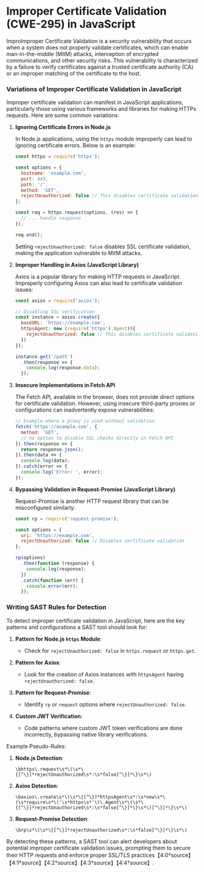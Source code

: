 # Improper Certificate Validation (CWE-295) in JavaScript

ImproImproper Certificate Validation is a security vulnerability that occurs when a system does not properly validate certificates, which can enable man-in-the-middle (MitM) attacks, interception of encrypted communications, and other security risks. This vulnerability is characterized by a failure to verify certificates against a trusted certificate authority (CA) or an improper matching of the certificate to the host.

### Variations of Improper Certificate Validation in JavaScript

Improper certificate validation can manifest in JavaScript applications, particularly those using various frameworks and libraries for making HTTPs requests. Here are some common variations:

1. **Ignoring Certificate Errors in Node.js**

   In Node.js applications, using the `https` module improperly can lead to ignoring certificate errors. Below is an example:

   ```javascript
   const https = require('https');

   const options = {
     hostname: 'example.com',
     port: 443,
     path: '/',
     method: 'GET',
     rejectUnauthorized: false // This disables certificate validation
   };

   const req = https.request(options, (res) => {
     // ... handle response
   });

   req.end();
   ```

   Setting `rejectUnauthorized: false` disables SSL certificate validation, making the application vulnerable to MitM attacks.

2. **Improper Handling in Axios (JavaScript Library)**

   Axios is a popular library for making HTTP requests in JavaScript. Improperly configuring Axios can also lead to certificate validation issues:

   ```javascript
   const axios = require('axios');

   // Disabling SSL verification
   const instance = axios.create({
     baseURL: 'https://example.com',
     httpsAgent: new (require('https').Agent)({
       rejectUnauthorized: false // This disables certificate validation
     })
   });

   instance.get('/path')
     .then(response => {
       console.log(response.data);
     });
   ```

3. **Insecure Implementations in Fetch API**

   The Fetch API, available in the browser, does not provide direct options for certificate validation. However, using insecure third-party proxies or configurations can inadvertently expose vulnerabilities:

   ```javascript
   // Example where a proxy is used without validation
   fetch('https://example.com', {
     method: 'GET',
     // no option to disable SSL checks directly in Fetch API
   }).then(response => {
     return response.json();
   }).then(data => {
     console.log(data);
   }).catch(error => {
     console.log('Error: ', error);
   });
   ```

4. **Bypassing Validation in Request-Promise (JavaScript Library)**

   Request-Promise is another HTTP request library that can be misconfigured similarly:

   ```javascript
   const rp = require('request-promise');

   const options = {
     uri: 'https://example.com',
     rejectUnauthorized: false // Disables certificate validation
   };

   rp(options)
     .then(function (response) {
       console.log(response);
     })
     .catch(function (err) {
       console.error(err);
     });
   ```

### Writing SAST Rules for Detection

To detect improper certificate validation in JavaScript, here are the key patterns and configurations a SAST tool should look for:

1. **Pattern for Node.js `https` Module**:

   - Check for `rejectUnauthorized: false` in `https.request` or `https.get`.

2. **Pattern for Axios**:

   - Look for the creation of Axios instances with `httpsAgent` having `rejectUnauthorized: false`.

3. **Pattern for Request-Promise**:

   - Identify `rp` or `request` options where `rejectUnauthorized: false`.

4. **Custom JWT Verification**:

   - Code patterns where custom JWT token verifications are done incorrectly, bypassing native library verifications.

Example Pseudo-Rules:

1. **Node.js Detection**:
   ```regex
   \bhttps\.request\s*\(\s*\{[^\}]*rejectUnauthorized\s*:\s*false[^\}]*\}\s*\)
   ```

2. **Axios Detection**:
   ```regex
   \baxios\.create\s*\(\s*\{[^\}]*httpsAgent\s*:\s*new\s*\(\s*require\s*\('\s*https\s*'\)\.Agent\s*\(\s*\{[^\}]*rejectUnauthorized\s*:\s*false[^\}]*\}\s*\)[^\}]*\}\s*\)
   ```

3. **Request-Promise Detection**:
   ```regex
   \brp\s*\(\s*\{[^\}]*rejectUnauthorized\s*:\s*false[^\}]*\}\s*\)
   ```

By detecting these patterns, a SAST tool can alert developers about potential improper certificate validation issues, prompting them to secure their HTTP requests and enforce proper SSL/TLS practices【4:0†source】【4:1†source】【4:2†source】【4:3†source】【4:4†source】.